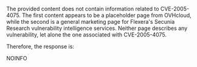 The provided content does not contain information related to CVE-2005-4075. The first content appears to be a placeholder page from OVHcloud, while the second is a general marketing page for Flexera's Secunia Research vulnerability intelligence services. Neither page describes any vulnerability, let alone the one associated with CVE-2005-4075.

Therefore, the response is:

NOINFO